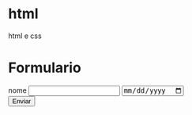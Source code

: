 # html 
html e css 
<!DOCTYPE html>
<html lang="en">
<head>
    <meta charset="UTF-8">
    <meta name="viewport" content="width=device-width, initial-scale=1.0">
    <title>aula 2</title>
</head>
<body>
    <h1>Formulario</h1>
    <label for='nome'>nome</label>
    <input type="text" name="nome">
    <input type="date" name="nome">
    <br>
    <button type="button">Enviar</button>
</body>
</html>
